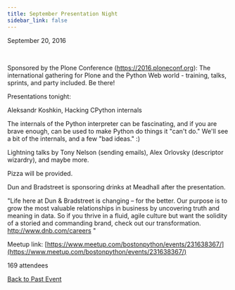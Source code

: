 ```yaml
---
title: September Presentation Night
sidebar_link: false
---
```


September 20, 2016


   

Sponsored by the Plone Conference (https://2016.ploneconf.org): The international gathering for Plone and the Python Web world - training, talks, sprints, and party included. Be there!

Presentations tonight:

Aleksandr Koshkin, Hacking CPython internals

The internals of the Python interpreter can be fascinating, and if you are brave enough, can be used to make Python do things it "can't do." We'll see a bit of the internals, and a few "bad ideas." :)

Lightning talks by Tony Nelson (sending emails), Alex Orlovsky (descriptor wizardry), and maybe more.

Pizza will be provided.

Dun and Bradstreet is sponsoring drinks at Meadhall after the presentation.

"Life here at Dun & Bradstreet is changing – for the better. Our purpose is to grow the most valuable relationships in business by uncovering truth and meaning in data. So if you thrive in a fluid, agile culture but want the solidity of a storied and commanding brand, check out our transformation. http://www.dnb.com/careers "


Meetup link: [https://www.meetup.com/bostonpython/events/231638367/](https://www.meetup.com/bostonpython/events/231638367/)

169 attendees

[Back to Past Event](past-events.md)